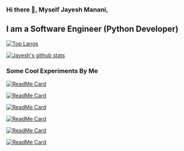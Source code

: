 ### Hi there 👋, Myself Jayesh Manani,

## I am a Software Engineer (Python Developer)

[![Top Langs](https://github-readme-stats.vercel.app/api/top-langs/?username=jayeshmanani)](https://github.com/jayeshmanani/github-readme-stats)

[![Jayesh's github stats](https://github-readme-stats.vercel.app/api?username=jayeshmanani&show_icons=true&theme=radical)](https://github.com/jayeshmanani/github-readme-stats) 


### Some Cool Experiments By Me
[![ReadMe Card](https://github-readme-stats.vercel.app/api/pin/?username=jayeshmanani&repo=jayeshmanani.github.io)](https://github.com/jayeshmanani/github-readme-stats)


[![ReadMe Card](https://github-readme-stats.vercel.app/api/pin/?username=jayeshmanani&repo=jayeshmanani.github.io)](https://github.com/jayeshmanani/github-readme-stats)


[![ReadMe Card](https://github-readme-stats.vercel.app/api/pin/?username=jayeshmanani&repo=jayeshmanani.github.io)](https://github.com/jayeshmanani/github-readme-stats)


[![ReadMe Card](https://github-readme-stats.vercel.app/api/pin/?username=jayeshmanani&repo=jayeshmanani.github.io)](https://github.com/jayeshmanani/github-readme-stats)


[![ReadMe Card](https://github-readme-stats.vercel.app/api/pin/?username=jayeshmanani&repo=jayeshmanani.github.io)](https://github.com/jayeshmanani/github-readme-stats)


[![ReadMe Card](https://github-readme-stats.vercel.app/api/pin/?username=jayeshmanani&repo=jayeshmanani.github.io)](https://github.com/jayeshmanani/github-readme-stats)


<!--
**jayeshmanani/jayeshmanani** is a ✨ _special_ ✨ repository because its `README.md` (this file) appears on your GitHub profile.

Here are some ideas to get you started:

- 🔭 I’m currently working on ...
- 🌱 I’m currently learning ...
- 👯 I’m looking to collaborate on ...
- 🤔 I’m looking for help with ...
- 💬 Ask me about ...
- 📫 How to reach me: ...
- 😄 Pronouns: ...
- ⚡ Fun fact: ...
-->
